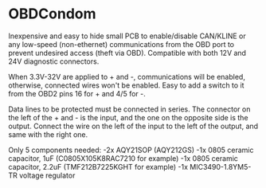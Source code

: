 # OBDCondom
Inexpensive and easy to hide small PCB to enable/disable CAN/KLINE or any low-speed (non-ethernet) communications from the OBD port to prevent undesired access (theft via OBD). Compatible with both 12V and 24V diagnostic connectors.

When 3.3V-32V are applied to + and -, communications will be enabled, otherwise, connected wires won't be enabled. Easy to add a switch to it from the OBD2 pins 16 for + and 4/5 for -.

Data lines to be protected must be connected in series. The connector on the left of the + and - is the input, and the one on the opposite side is the output. Connect the wire on the left of the input to the left of the output, and same with the right one.

Only 5 components needed:
  -2x AQY21SOP (AQY212GS)
  -1x 0805 ceramic capacitor, 1uF (C0805X105K8RAC7210 for example)
  -1x 0805 ceramic capacitor, 2.2uF (TMF212B7225KGHT for example)
  -1x MIC3490-1.8YM5-TR voltage regulator
